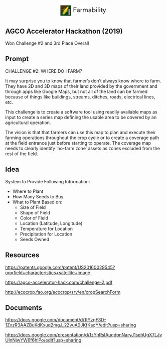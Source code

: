 <h1 align="center">
  <img width="30%" src="./logo.png" />
  <br />
</h1>

## AGCO Accelerator Hackathon (2019)
Won Challenge #2 and 3rd Place Overall

## Prompt
CHALLENGE #2: WHERE DO I FARM?

It may surprise you to know that farmer’s don’t always know where to farm. They have 2D and 3D maps of their land provided by the government and through apps like Google Maps, but not all of the land can be farmed because of things like buildings, streams, ditches, roads, electrical lines, etc.

This challenge is to create a software tool using readily available maps as input to create a series map defining the usable area to be covered by an agricultural operation.

The vision is that that farmers can use this map to plan and execute their farming operations throughout the crop cycle or to create a coverage path at the field entrance just before starting to operate. The coverage map needs to clearly identify ‘no-farm zone’ assets as zones excluded from the rest of the field.

## Idea
System to Provide Following Information:
- Where to Plant
- How Many Seeds to Buy
- What to Plant Based on:
  - Size of Field
  - Shape of Field
  - Color of Field
  - Location (Latitude, Longitude)
  - Temperature for Location
  - Precipitation for Location
  - Seeds Owned

## Resources
https://patents.google.com/patent/US20160029545?oq=field+characteristics+satellite+image

https://agco-accelerator-hack.com/challenge-2.pdf

http://ecocrop.fao.org/ecocrop/srv/en/cropSearchForm

## Documents

https://docs.google.com/document/d/1tYzqF3D-1ZxzR3AAZBuKdKxuq2mgJ_2ZvuA0JKfKaqY/edit?usp=sharing

https://docs.google.com/presentation/d/1zYnRsIAuqdpnNaryJ1sehUgX7LJvUInNjwYW6f6hIPo/edit?usp=sharing
